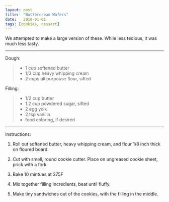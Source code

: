 ```yaml
---
layout: post
title:  "Buttercream Wafers"
date:   2018-01-01
tags: [cookies, dessert]
---
```


We attempted to make a large version of these. While less tedious, it was much less tasty.

---

Dough:

> * 1 cup softened butter
> * 1/3 cup heavy whipping cream
> * 2 cups all purpouse flour, sifted

Filling:

> * 1/2 cup butter
> * 1.2 cup powdered sugar, sifted
> * 2 egg yolk
> * 2 tsp vanilla
> * food coloring, if desired

---

Instructions:

1. Roll out softened butter, heavy whipping cream, and flour 1/8 inch thick on floured board.

1. Cut with small, round cookie cutter. Place on ungreased cookie sheet, prick with a fork.

1. Bake 10 mintues at 375F

1. Mix together filling incredients, beat until fluffy.

1. Make tiny sandwiches out of the cookies, with the filling in the middle.
